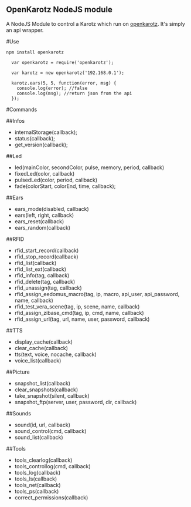 
OpenKarotz NodeJS module
------------------------

A NodeJS Module to control a Karotz which run on [openkarotz](openkarotz.filippi.org).
It's simply an api wrapper.

#Use

```
npm install openkarotz
```

```
  var openkarotz = require('openkarotz');

  var karotz = new openkarotz('192.168.0.1');

  karotz.ears(5, 5, function(error, msg) {
    console.log(error); //false
    console.log(msg); //return json from the api
  });

```

#Commands

##Infos    
- internalStorage(callback);
- status(callback);
- get_version(callback);

##Led
- led(mainColor, secondColor, pulse, memory, period, callback)
- fixedLed(color, callback)
- pulsedLed(color, period, callback)
- fade(colorStart, colorEnd, time, callback);

##Ears
- ears_mode(disabled, callback)
- ears(left, right, callback)
- ears_reset(callback)
- ears_random(callback)

##RFID
- rfid_start_record(callback)
- rfid_stop_record(callback)
- rfid_list(callback)
- rfid_list_ext(callback)
- rfid_info(tag, callback)
- rfid_delete(tag, callback)
- rfid_unassign(tag, callback)
- rfid_assign_eedomus_macro(tag, ip, macro, api_user, api_password, name, callback)
- rfid_test_vera_scene(tag, ip, scene, name, callback)
- rfid_assign_zibase_cmd(tag, ip, cmd, name, callback)
- rfid_assign_url(tag, url, name, user, password, callback)

##TTS
- display_cache(callback)
- clear_cache(callback)
- tts(text, voice, nocache, callback)
- voice_list(callback)

##Picture
- snapshot_list(callback)
- clear_snapshots(callback)
- take_snapshot(silent, callback)
- snapshot_ftp(server, user, password, dir, callback)

##Sounds
- sound(id, url, callback)
- sound_control(cmd, callback)
- sound_list(callback)

##Tools
- tools_clearlog(callback)
- tools_controllog(cmd, callback)
- tools_log(callback)
- tools_ls(callback)
- tools_net(callback)
- tools_ps(callback)
- correct_permissions(callback)




